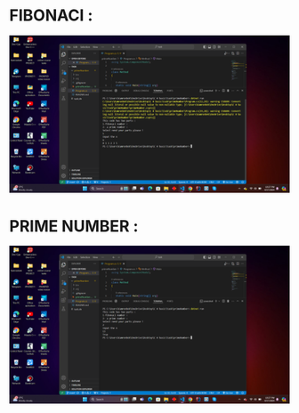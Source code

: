 # FIBONACI  :

![alt text](<Screenshot (98).png>)

# PRIME NUMBER  :

![alt text](<Screenshot (99).png>)